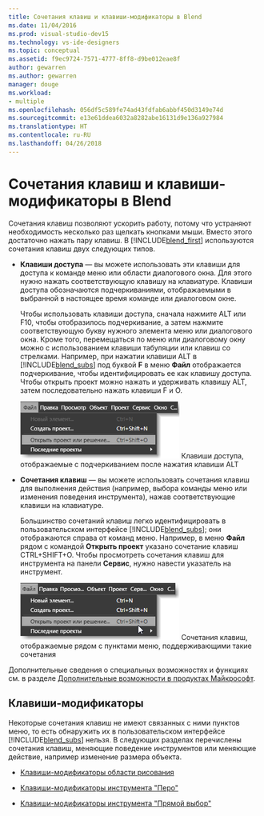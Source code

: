 ```yaml
---
title: Сочетания клавиш и клавиши-модификаторы в Blend
ms.date: 11/04/2016
ms.prod: visual-studio-dev15
ms.technology: vs-ide-designers
ms.topic: conceptual
ms.assetid: f9ec9724-7571-4777-8ff8-d9be012eae8f
author: gewarren
ms.author: gewarren
manager: douge
ms.workload:
- multiple
ms.openlocfilehash: 056df5c589fe74ad43fdfab6abbf450d3149e74d
ms.sourcegitcommit: e13e61ddea6032a8282abe16131d9e136a927984
ms.translationtype: HT
ms.contentlocale: ru-RU
ms.lasthandoff: 04/26/2018
---
```

# <a name="keyboard-shortcuts-and-modifier-keys-in-blend"></a>Сочетания клавиш и клавиши-модификаторы в Blend
Сочетания клавиш позволяют ускорить работу, потому что устраняют необходимость несколько раз щелкать кнопками мыши. Вместо этого достаточно нажать пару клавиш. В [!INCLUDE[blend_first](../debugger/includes/blend_first_md.md)] используются сочетания клавиш двух следующих типов.

-   **Клавиши доступа** — вы можете использовать эти клавиши для доступа к команде меню или области диалогового окна. Для этого нужно нажать соответствующую клавишу на клавиатуре. Клавиши доступа обозначаются подчеркиваниями, отображаемыми в выбранной в настоящее время команде или диалоговом окне.

     Чтобы использовать клавиши доступа, сначала нажмите ALT или F10, чтобы отобразилось подчеркивание, а затем нажмите соответствующую букву нужного элемента меню или диалогового окна. Кроме того, перемещаться по меню или диалоговому окну можно с использованием клавиши табуляции или клавиш со стрелками. Например, при нажатии клавиши ALT в [!INCLUDE[blend_subs](../debugger/includes/blend_subs_md.md)] под буквой **F** в меню **Файл** отображается подчеркивание, чтобы идентифицировать ее как клавишу доступа. Чтобы открыть проект можно нажать и удерживать клавишу ALT, затем последовательно нажать клавиши F и O.

     ![](../designers/media/441d5d67-48ee-4ba3-9e55-1826167e8d64.png "441d5d67-48ee-4ba3-9e55-1826167e8d64") Клавиши доступа, отображаемые с подчеркиванием после нажатия клавиши ALT

-   **Сочетания клавиш** — вы можете использовать сочетания клавиш для выполнения действия (например, выбора команды меню или изменения поведения инструмента), нажав соответствующие клавиши на клавиатуре.

     Большинство сочетаний клавиш легко идентифицировать в пользовательском интерфейсе [!INCLUDE[blend_subs](../debugger/includes/blend_subs_md.md)]; они отображаются справа от команд меню. Например, в меню **Файл** рядом с командой **Открыть проект** указано сочетание клавиш CTRL+SHIFT+O. Чтобы просмотреть сочетания клавиш для инструмента на панели **Сервис**, нужно навести указатель на инструмент.

     ![](../designers/media/f147fc85-9fc5-4e8a-8039-bead80a3e595.png "f147fc85-9fc5-4e8a-8039-bead80a3e595") Сочетания клавиш, отображаемые рядом с пунктами меню, поддерживающими такие сочетания

 Дополнительные сведения о специальных возможностях и функциях см. в разделе [Дополнительные возможности в продуктах Майкрософт](http://go.microsoft.com/fwlink/?LinkId=75069).

## <a name="modifier-keys"></a>Клавиши-модификаторы
 Некоторые сочетания клавиш не имеют связанных с ними пунктов меню, то есть обнаружить их в пользовательском интерфейсе [!INCLUDE[blend_subs](../debugger/includes/blend_subs_md.md)] нельзя. В следующих разделах перечислены сочетания клавиш, меняющие поведение инструментов или меняющие действие, например изменение размера объекта.

-   [Клавиши-модификаторы области рисования](../designers/artboard-modifier-keys-in-blend.md)

-   [Клавиши-модификаторы инструмента "Перо"](../designers/pen-tool-modifier-keys-in-blend.md)

-   [Клавиши-модификаторы инструмента "Прямой выбор"](../designers/direct-selection-tool-modifier-keys-in-blend.md)
